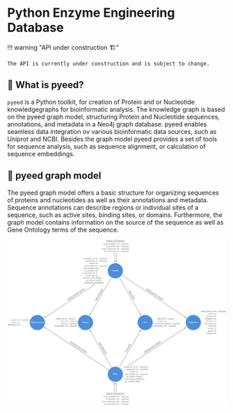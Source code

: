 # Python Enzyme Engineering Database

!!! warning "API under construction 🏗️"

    The API is currently under construction and is subject to change.

## 🤔 What is pyeed?

`pyeed` is a Python toolkit, for creation of Protein and or Nucleotide knowledgegraphs for bioinformatic analysis. The knowledge graph is based on the pyeed graph model, structuring Protein and Nucleotide sequences, annotations, and metadata in a Neo4j graph database. pyeed enables seamless data integration ov various bioinformatic data sources, such as Uniprot and NCBI. Besides the graph model pyeed provides a set of tools for sequence analysis, such as sequence alignment, or calculation of sequence embeddings.

## 📝 pyeed graph model

The pyeed graph model offers a basic structure for organizing sequences of proteins and nucleotides as well as their annotations and metadata. Sequence annotations can describe regions or individual sites of a sequence, such as active sites, binding sites, or domains. Furthermore, the graph model contains information on the source of the sequence as well as Gene Ontology terms of the sequence.

![PyEED Graph Model](./figs/pyeed-model.png)